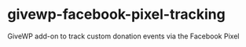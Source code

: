 # givewp-facebook-pixel-tracking
GiveWP add-on to track custom donation events via the Facebook Pixel
